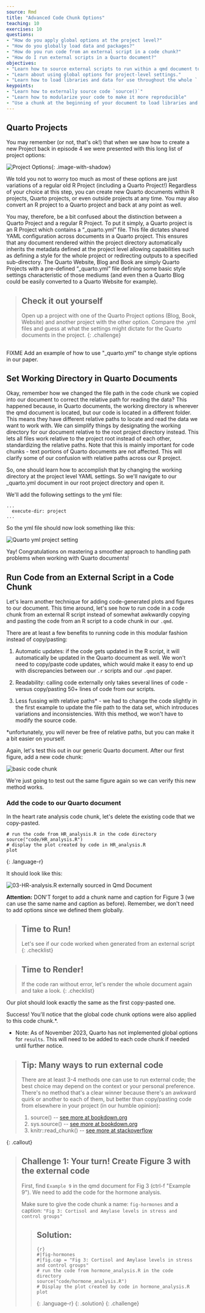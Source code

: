 ```yaml
---
source: Rmd  
title: "Advanced Code Chunk Options"  
teaching: 10
exercises: 10
questions:
- "How do you apply global options at the project level?"
- "How do you globally load data and packages?"
- "How do you run code from an external script in a code chunk?"
- "How do I run external scripts in a Quarto document?"
objectives:
- "Learn how to source external scripts to run within a qmd document to modularize your code."
- "Learn about using global options for project-level settings."
- "Learn how to load libraries and data for use throughout the whole `.qmd` document."
keypoints:
- "Learn how to externally source code `source()`"
- "Learn how to modularize your code to make it more reproducible"
- "Use a chunk at the beginning of your document to load libraries and data to make your document more efficient."
---
```

## Quarto Projects

You may remember (or not, that's ok!) that when we saw how to create a new Project back in episode 4 we were presented with this long list of project options: 

![Project Options](../../fig/07-project-options.png){: .image-with-shadow}


We told you not to worry too much as most of these options are just variations of a regular old R Project (including a Quarto Project!) Regardless of your choice at this step, you can create new Quarto documents within R projects, Quarto projects, or even outside projects at any time. You may also convert an R project to a Quarto project and back at any point as well. 

You may, therefore, be a bit confused about the distinction between a Quarto Project and a regular R Project. To put it simply, a Quarto project is an R Project which contains a “_quarto.yml” file. This file dictates shared YAML configuration across documents in a Quarto project. This ensures that any document rendered within the project directory automatically inherits the metadata defined at the project level allowing capabilities such as defining a style for the whole project or redirecting outputs to a specified sub-directory. The Quarto Website, Blog and Book are simply Quarto Projects with a pre-defined “_quarto.yml” file  defining some basic style settings characteristic of those mediums (and even then a Quarto Blog could be easily converted to a Quarto Website for example). 

> ## Check it out yourself
> Open up a project with one of the Quarto Project options (Blog, Book, Website) and another project with the other option. Compare the .yml files and guess at what the settings might dictate for the Quarto documents in the project.
{: .challenge}

##
FIXME Add an example of how to use "_quarto.yml" to change style options in our paper.

## Set Working Directory in Quarto Documents 

Okay, remember how we changed the file path in the code chunk we copied into our document to correct the relative path for reading the data? This happened because, in Quarto documents, the working directory is wherever the qmd document is located, but our code is located in a different folder. This means they have different relative paths to locate and read the data we want to work with. We can simplify things by designating the working directory for our document relative to the root project directory instead. This lets all files work relative to the project root instead of each other, standardizing the relative paths. Note that this is mainly important for code chunks - text portions of Quarto documents are not affected. This will clarify some of our confusion with relative paths across our R project. 


So, one should learn how to accomplish that by changing the working directory at the project level YAML settings. So we'll navigate to our _quarto.yml document in our root project directory and open it. 

We'll add the following settings to the yml file:
~~~
...
  execute-dir: project
...
~~~

So the yml file should now look something like this:

![Quarto yml project setting](../../fig/08-quarto.yml-project.png)

Yay! Congratulations on mastering a smoother approach to handling path problems when working with Quarto documents!

## Run Code from an External Script in a Code Chunk

Let's learn another technique for adding code-generated plots and figures to our document. This time around, let's see how to run code in a code chunk from an external R script instead of somewhat awkwardly copying and pasting the code from an R script to a code chunk in our `.qmd`.

There are at least a few benefits to running code in this modular fashion instead of copy/pasting:
1. Automatic updates: if the code gets updated in the R script, it will automatically be updated in the Quarto document as well. We won't need to copy/paste code updates, which would make it easy to end up with discrepancies between our `.r` scripts and our `.qmd` paper.

2. Readability: calling code externally only takes several lines of code - versus copy/pasting 50+ lines of code from our scripts.

3. Less fussing with relative paths* - we had to change the code slightly in the first example to update the file path to the data set, which introduces variations and inconsistencies. With this method, we won't have to modify the source code. 

*unfortunately, you will never be free of relative paths, but you can make it a bit easier on yourself.

Again, let's test this out in our generic Quarto document. After our first figure, add a new code chunk:

![basic code chunk](../../fig/08-blank-code-chunk.png)

We're just going to test out the same figure again so we can verify this new method works.


### Add the code to our Quarto document

In the heart rate analysis code chunk, let's delete the existing code that we copy-pasted. 

~~~
# run the code from HR_analysis.R in the code directory
source("code/HR_analysis.R")
# display the plot created by code in HR_analysis.R
plot 
~~~
{: .language-r}

It should look like this:

![03-HR-analysis.R externally sourced in Qmd Document](../../fig/08-HR-external-code.png)

**Attention:** DON'T forget to add a chunk name and caption for Figure 3 (we can use the same name and caption as before). Remember, we don't need to add options since we defined them globally.

> ## Time to Run!
> Let's see if our code worked when generated from an external script 
{: .checklist}

> ## Time to Render!
> If the code ran without error, let's render the whole document again and take a look.
{: .checklist}

Our plot should look exactly the same as the first copy-pasted one. 

Success! You'll notice that the global code chunk options were also applied to this code chunk.*. 

* Note: As of November 2023, Quarto has not implemented global options for `results`. This will need to be added to each code chunk if needed until further notice.

> ## Tip: Many ways to run external code
> There are at least 3-4 methods one can use to run external code; the best choice may depend on the context or your personal preference. There's no method that's a clear winner because there's an awkward quirk or another to each of them, but better than copy/pasting code from elsewhere in your project (in our humble opinion):
>
> 1. source()   -- [see more at bookdown.org](https://bookdown.org/yihui/rmarkdown-cookbook/source-script.html)
> 2. sys.source()   -- [see more at bookdown.org](https://bookdown.org/yihui/rmarkdown-cookbook/source-script.html)
> 3. knitr::read_chunk()  -- [see more at stackoverflow](https://stackoverflow.com/a/52398016)
>
{: .callout}

> ## Challenge 1: Your turn! Create Figure 3 with the external code
> 
> First, find `Example 9` in the qmd document for Fig 3 (ctrl-f "Example 9"). We need to add the code for the hormone analysis.
>
> Make sure to give the code chunk a name: `fig-hormones` and a caption: `"Fig 3: Cortisol and Amylase levels in stress and control groups"`
>
> > ## Solution:
> > ~~~
> > {r}
> > #|fig-hormones
> > #|fig.cap = "Fig 3: Cortisol and Amylase levels in stress and control groups"
> > # run the code from hormone_analysis.R in the code directory
> > source("code/hormone_analysis.R")
> > # Display the plot created by code in hormone_analysis.R
> > plot 
> > ~~~
> > {: .language-r}
> {: .solution}
{: .challenge}



